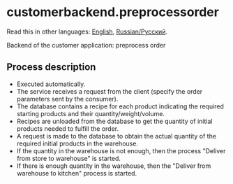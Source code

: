 # customerbackend.preprocessorder

Read this in other languages: [English](customerbackend.preprocessorder.md), [Russian/Русский](customerbackend.preprocessorder.ru.md). 

Backend of the customer application: preprocess order

## Process description

- Executed automatically.
- The service receives a request from the client (specify the order parameters sent by the consumer).
- The database contains a recipe for each product indicating the required starting products and their quantity/weight/volume.
- Recipes are unloaded from the database to get the quantity of initial products needed to fulfill the order.
- A request is made to the database to obtain the actual quantity of the required initial products in the warehouse.
- If the quantity in the warehouse is not enough, then the process "Deliver from store to warehouse" is started.
- If there is enough quantity in the warehouse, then the "Deliver from warehouse to kitchen" process is started.
